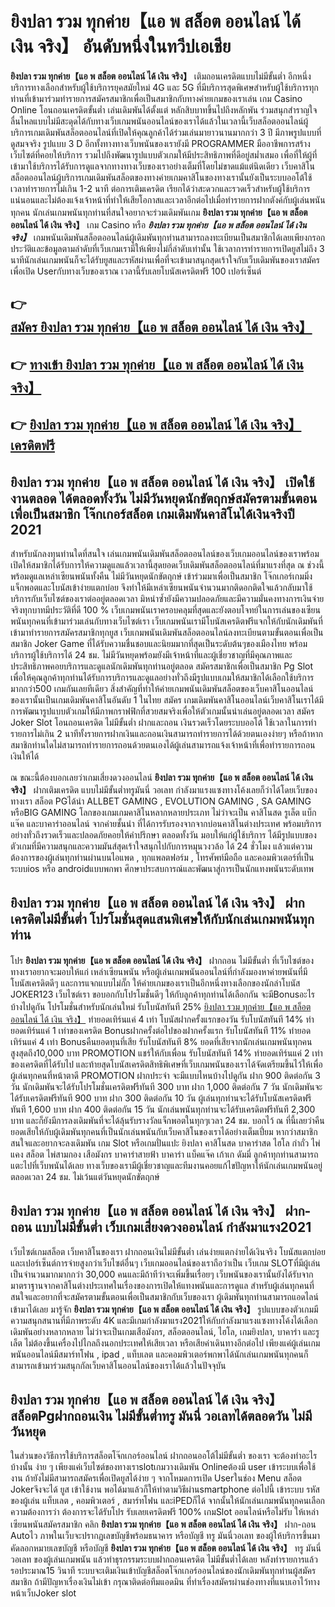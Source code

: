 # ยิงปลา รวม ทุกค่าย【แอ พ สล็อต ออนไลน์ ได้ เงิน จริง】  อันดับหนึ่งในทวีปเอเชีย

**ยิงปลา รวม ทุกค่าย【แอ พ สล็อต ออนไลน์ ได้ เงิน จริง】** เติมถอนเครดิตแบบไม่มีขั้นต่ำ  อีกหนึ่งบริการทางเลือกสำหรับผู้ใช้บริการยุคสมัยใหม่ 4G และ 5G ที่มีบริการสุดพิเศษสำหรับผู้ใช้บริการทุกท่านที่เข้ามาร่วมทำรายการสมัครสมาชิกเพื่อเป็นสมาชิกกับทางค่ายเกมของเราเล่น เกม Casino Online โอนถอนเครดิตขั้นต่ำ เล่นเดิมพันได้ตั้งแต่ หลักสิบบาทขึ้นไปถึงหลักพัน ร่วมสนุกสำราญใจ ลื่นไหลแบบไม่มีสะดุดได้กับทางเว็บเกมพนันออนไลน์ของเราได้แล้วในเวลานี้เว็บสล็อตออนไลน์ผู้บริการเกมเดิมพันสล็อตออนไลน์ที่เปิดให้คุณลูกค้าได้ร่วมเล่นมายาวนานมากกว่า 3 ปี มีภาพรูปแบบที่ดูสมจจริง รูปแบบ 3 D
อีกทั้งทางทางเว็บพนันของเรายังมี  PROGRAMMER มืออาชีพการสร้างเว็บไซต์ที่คอยให้บริการ  รวมไปถึงพัฒนารูปแบบตัวเกมให้มีประสิทธิภาพที่ดีอยู่สม่ำเสมอ เพื่อที่ให้ผู้ที่เข้ามาใช้บริการได้รับการดูแลจากทางทางเว็บของเราอย่างเต็มที่โดยไม่ขาดแม้แต่นิดเดียว เว็บคาสิโนสล็อตออนไลน์ผู้บริการเกมเดิมพันสล็อตของทางค่ายเกมคาสิโนของทางเรานั้นยังเป็นระบบออโต้ใช้เวลาทำรายการไม่เกิน 1-2 นาที ต่อการเติมเครดิต เรียกได้ว่าสะดวกและรวดเร็วสำหรับผู้ใช้บริการแน่นอนและไม่ต้องแจ้งเจ้าหน้าที่ทำให้เสียโอกาสและเวลาอีกต่อไปเมื่อทำรายการฝากตังค์กับผู้เล่นพนันทุกคน
นักเล่นเกมพนันทุกท่านที่สนใจอยากจะร่วมเดิมพันเกม **ยิงปลา รวม ทุกค่าย【แอ พ สล็อต ออนไลน์ ได้ เงิน จริง】** เกม Casino  หรือ ***ยิงปลา รวม ทุกค่าย【แอ พ สล็อต ออนไลน์ ได้ เงิน จริง】*** เกมพนันเดิมพันสล็อตออนไลน์ผู้เดิมพันทุกท่านสามารถลงทะเบียนเป็นสมาชิกได้เลยเพียงกรอกประวัติและข้อมูลตามลำดับที่เว็บเกมเรามีให้เพียงไม่กี่ลำดับเท่านั้น ใช้เวลาการทำรายการเปิดยูสไม่ถึง 3 นาทีนักเล่นเกมพนันก็จะได้รับยูสและรหัสผ่านเพื่อที่จะเข้ามาสนุกสุดเร้าใจกับเว็บเดิมพันของเราสมัครเพื่อเปิด Userกับทางเว็บของเราณ เวลานี้รับเลยโบนัสเครดิตฟรี 100 เปอร์เซ็นต์

## 👉 [สมัคร ยิงปลา รวม ทุกค่าย【แอ พ สล็อต ออนไลน์ ได้ เงิน จริง】](https://archa888.com/)
## 👉 [ทางเข้า ยิงปลา รวม ทุกค่าย【แอ พ สล็อต ออนไลน์ ได้ เงิน จริง】](https://archa888.com/)
## 👉 [ยิงปลา รวม ทุกค่าย【แอ พ สล็อต ออนไลน์ ได้ เงิน จริง】 เครดิตฟรี](https://archa888.com/)

## ยิงปลา รวม ทุกค่าย【แอ พ สล็อต ออนไลน์ ได้ เงิน จริง】 เปิดใช้งานตลอด ได้ตลอดทั้งวัน ไม่มีวันหยุดนักขัตฤกษ์สมัครตามขั้นตอนเพื่อเป็นสมาชิก โจ๊กเกอร์สล็อต เกมเดิมพันคาสิโนได้เงินจริงปี 2021

สำหรับนักลงทุนท่านใดที่สนใจ เล่นเกมพนันเดิมพันสล็อตออนไลน์ของเว็บเกมออนไลน์ของเราพร้อมเปิดให้สมาชิกได้รับการให้ความดูแลแล้วเวลานี้สุดยอดเว็บเดิมพันสล็อตออนไลน์ที่มาแรงที่สุด ณ ช่วงนี้ พร้อมดูแลเหล่าเซียนพนันทั้งคืน ไม่มีวันหยุดนักขัตฤกษ์ เข้าร่วมมาเพื่อเป็นสมาชิก โจ๊กเกอร์เกมมิ่ง แจ็กพอตและโบนัสเข้าง่ายแตกบ่อย จึงทำให้มีเหล่าเซียนพนันจำนวนมากติดอกติดใจแล้วกลับมาใช้บริการกับเว็บไซต์ของเราต่ออยู่ตลอดเวลา มิหนำซ้ำยังมีความปลอดภัยและมีความมั่นคงทางการเงินจ่ายจริงทุกบาทมีประวัติที่ดี 100 % เว็บเกมพนันเราครอบคลุมที่สุดและยังตอบโจทย์ในการเล่นของเซียนพนันทุกคนที่เข้ามาร่วมเล่นกับทางเว็บไซต์เรา
เว็บเกมพนันเรามีโบนัสเครดิตฟรีแจกให้กับนักเดิมพันที่เข้ามาทำรายการสมัครสมาชิกทุกยูส เว็บเกมพนันเดิมพันสล็อตออนไลน์ลงทะเบียนตามขั้นตอนเพื่อเป็นสมาชิก Joker Game ที่ได้รับความชื่นชอบและนิยมมากที่สุดเป็นระดับต้นๆของเมืองไทย พร้อมบริการผู้ใช้บริการได้ 24 ชม. ไม่มีวันหยุดพร้อมยังมีเจ้าหน้าที่และผู้เชี่ยวชาญที่มีคุณภาพและประสิทธิภาพคอยบริการและดูแลนักเดิมพันทุกท่านอยู่ตลอด สมัครสมาชิกเพื่อเป็นสมาชิก  Pg Slot เพื่อให้คุณลูกค้าทุกท่านได้รับการบริการและดูแลอย่างทั่วถึงมีรูปแบบเกมให้สมาชิกได้เลือกใช้บริการมากกว่า500 เกมกันเลยทีเดียว
สิ่งสำคัญที่ทำให้ค่ายเกมพนันเดิมพันสล็อตของเว็บคาสิโนออนไลน์ของเรานั้นเป็นเกมเดิมพันคาสิโนอันดับ 1 ในไทย สมัคร  เกมเดิมพันคาสิโนออนไลน์เว็บคาสิโนเราได้มีการพัฒนารูปแบบตัวเกมให้มีภาพกราฟฟิกที่สวยสมจริงเพื่อให้ตัวเกมนั้นน่าเล่นอยู่ตลอดเวลา สมัคร Joker Slot โอนถอนเครดิต ไม่มีขั้นต่ำ ฝากและถอน เงินรวดเร็วโดยระบบออโต้ ใช้เวลาในการทำรายการไม่เกิน 2 นาทีทั้งรายการฝากเงินและถอนเงินสามารถทำรายการได้ด้วยตนเองง่ายๆ หรือถ้าหากสมาชิกท่านใดไม่สามารถทำรายการถอนด้วยตนเองได้ผู้เล่นสามารถแจ้งเจ้าหน้าที่เพื่อทำรายการถอนเงินให้ได้

ณ ขณะนี้ต้องบอกเลยว่าเกมเสี่ยงดวงออนไลน์ **ยิงปลา รวม ทุกค่าย【แอ พ สล็อต ออนไลน์ ได้ เงิน จริง】** ฝากเติมเครดิต แบบไม่มีขั้นต่ำทรูมันนี่ วอเลท กำลังมาแรงแซงทางโค้งเลยก็ว่าได้โดยเว็บของทางเรา สล็อต PGได้นำ ALLBET GAMING , EVOLUTION GAMING , SA GAMING หรือBIG GAMING โลกของเกมเกมคาสิโนหลากหลายประเภท ไม่ว่าจะเป็น คาสิโนสด รูเล็ต แบ็กแจ๊ค และบาคาร่าออนไลน์ จากค่ายชั้นนำ ที่ได้การรับรองจากจากบ่อนคาสิโนต่างประเทศ พร้อมบริการอย่างทั่วถึงรวดเร็วและปลอดภัยคอยให้คำปรึกษา ตลอดทั้งวัน มอบให้แก่ผู้ใช้บริการ ได้มีรูปแบบของตัวเกมที่มีความสนุกและความมันส์สุดเร้าใจสนุกไปกับการหมุนวงวล้อ ได้ 24 ชั่วโมง แล้วแต่ความต้องการของผู้เล่นทุกท่านผ่านบนไอแพด , ทุกแพลตฟอร์ม , โทรศัพท์มือถือ และคอมพิวเตอร์ที่เป็นระบบios หรือ androidแบบพกพา ศึกษาประสบการณ์และพัฒนาสู่การเป็นนักแทงพนันระดับเทพ

## ยิงปลา รวม ทุกค่าย【แอ พ สล็อต ออนไลน์ ได้ เงิน จริง】 ฝากเครดิตไม่มีขั้นต่ำ โปรโมชั่นสุดแสนพิเศษให้กับนักเล่นเกมพนันทุกท่าน

โปร **ยิงปลา รวม ทุกค่าย【แอ พ สล็อต ออนไลน์ ได้ เงิน จริง】** ฝากถอน ไม่มีขั้นต่ำ ที่เว็บไซต์ของทางเราอยากจะมอบให้แก่  เหล่าเซียนพนัน หรือผู้เล่นเกมพนันออนไลน์ที่กำลังมองหาค่ายพนันที่มี โบนัสเครดิตดีๆ และการแจกแบบไม่กั๊ก ให้ค่ายเกมของเราเป็นอีกหนึ่งทางเลือกของนักล่าโบนัส JOKER123 เว็บไซต์เรา ขอบอกกับโปรโมชั่นดีๆ ให้กับลูกค้าทุกท่านได้เลือกกัน จะมีBonusอะไรบ้างไปดูกัน
โปรโมชั่นสำหรับนักเล่นใหม่ รับโบนัสทันที 25% [ยิงปลา รวม ทุกค่าย【แอ พ สล็อต ออนไลน์ ได้ เงิน จริง】](https://archa888.com/) ทำยอดเทิร์นแค่ 4 เท่า
โบนัสฝากครั้งแรกของวัน รับโบนัสทันที 14% ทำยอดเทิร์นแค่ 1 เท่าของเครดิต
Bonusฝากครั้งต่อไปของฝากครั้งแรก รับโบนัสทันที 11% ทำยอดเทิร์นแค่ 4 เท่า
Bonusคืนยอดทุนที่เสีย รับโบนัสทันที 8% ยอดที่เสียจากนักเล่นเกมพนันทุกคน สูงสุดถึง10,000 บาท
 PROMOTION แชร์ให้กับเพื่อน รับโบนัสทันที 14% ทำยอดเทิร์นแค่ 2 เท่าของเครดิตที่ได้รับไป
และท้ายสุดโบนัสเครดิตสิทธิพิเศษที่เว็บเกมพนันของเราได้จัดเตรียมขึ้นไว้ให้เพื่อผู้เล่นทุกคนที่หน้าตาดี  PROMOTION ฝากประจำ จะมีแบบไหนบ้างไปดูกัน
ฝาก 900 ติดต่อกัน 3 วัน นักเดิมพันจะได้รับโปรโมชั่นเครดิตฟรีทันที 300 บาท
ฝาก 1,000 ติดต่อกัน 7 วัน นักเดิมพันจะได้รับเครดิตฟรีทันที 900 บาท
ฝาก 300 ติดต่อกัน 10 วัน ผู้เล่นทุกท่านจะได้รับโบนัสเครดิตฟรีทันที 1,600 บาท
ฝาก 400 ติดต่อกัน 15 วัน นักเล่นพนันทุกท่านจะได้รับเครดิตฟรีทันที 2,300 บาท
และก็ยังมีการลงเดิมพันที่จะได้ลุ้นรับรางวัลแจ็กพอตในทุกๆเวลา 24 ชม. บอกไว้ ณ ที่นี้เลยว่าคืนยอดเสียให้กับผู้เดิมพันทุกคนที่เป็นนักเล่นพนันกับเว็บคาสิโนของเราได้อย่างเต็มเปี่ยม หากว่าสมาชิกสนใจและอยากจะลงเดิมพัน เกม Slot หรือเกมปั่นแปะ ยิงปลา คาสิโนสด บาคาร่าสด ไฮโล กำถั่ว ไพ่แคง สล็อต ไพ่สามกอง เสือมังกร บาคาร่าสายฟ้า บาคาร่า แบ็คแจ๊ค เก้าเก ดัมมี่ ลูกค้าทุกท่านสามารถแตะไปที่เว็บพนันได้เลย ทางเว็บของเรามีผู้เชี่ยวชาญและทีมงานคอยแก้ไขปัญหาให้นักเล่นเกมพนันอยู่ ตลอดเวลา 24 ชม. ไม่เว้นแต่วันหยุดนักขัตฤกษ์

## ยิงปลา รวม ทุกค่าย【แอ พ สล็อต ออนไลน์ ได้ เงิน จริง】 ฝาก-ถอน แบบไม่มีขั้นต่ำ  เว็บเกมเสี่ยงดวงออนไลน์ กำลังมาแรง2021

เว็บไซต์เกมสล็อต เว็บคาสิโนของเรา ฝากถอนเงินไม่มีขั้นต่ำ เล่นง่ายแตกง่ายได้เงินจริง โบนัสแตกบ่อยและเปอร์เซ็นต์การจ่ายสูงกว่าเว็บไซต์อื่นๆ เว็บเกมออนไลน์ของเราถือว่าเป็น เว็บเกม SLOTที่มีผู้เล่นเป็นจำนวนมากมากกว่า 30,000 คนและมีถ้าทีว่าจะเพิ่มขึ้นเรื่อยๆ เว็บพนันของเรานั้นยังได้รับจากมาตราฐานจากคาสิโนต่างประเทศในเรื่องของการเปิดให้แทงพนันและการดูแล สำหรับผู้เล่นทุกคนที่สนใจและอยากที่จะสมัครตามขั้นตอนเพื่อเป็นสมาชิกกับเว็บของเรา ผู้เดิมพันทุกท่านสามารถแอดไลน์เข้ามาได้เลย
	มารู้จัก **ยิงปลา รวม ทุกค่าย【แอ พ สล็อต ออนไลน์ ได้ เงิน จริง】** รูปแบบของตัวเกมมีความสนุกสนานที่มีภาพระดับ 4K และมีเกมกำลังมาแรง2021ให้กับกำลังมาแรงแซงทางโค้งได้เลือกเดิมพันอย่างหลากหลาย  ไม่ว่าจะเป็นเกมเสือมังกร, สล็อตออนไลน์, ไฮโล, เกมยิงปลา, บาคาร่า และรูเล็ต ไม่ต้องขึ้นเครื่องไปไกลถึงนอกประเทศให้เสียเวลา หรือเสียค่าเดินทางอีกต่อไป เพียงแค่ผู้เล่นเกมพนันออนไลน์มีสมาร์ทโฟน , ipad , แท็บเลต และคอมพิวเตอร์พกพาได้นักเล่นเกมพนันทุกคนก็สามารถเข้ามาร่วมสนุกกัลเว็บคาสิโนออนไลน์ของเราได้แล้วในปัจจุบัน

## ยิงปลา รวม ทุกค่าย【แอ พ สล็อต ออนไลน์ ได้ เงิน จริง】 สล็อตPgฝากถอนเงิน ไม่มีขั้นต่ำทรู มันนี่ วอเลทได้ตลอดวัน ไม่มีวันหยุด

ในส่วนของวิธีการใช้บริการสล็อตโจ๊กเกอร์ออนไลน์ ฝากถอนออโต้ไม่มีขั้นต่ำ ของเรา จะต้องทำอะไรบ้างนั้น ง่าย ๆ เพียงแค่เว็บไซต์ของทางเราslotเกมวางเดิมพัน Onlineต้องมี user เข้าระบบเพื่อใช้งาน ถ้ายังไม่มีสามารถสมัครเพื่อเปิดยูสได้ง่าย ๆ จากโหมดการเปิด Userในช่อง Menu สล็อต Jokerจึงจะได้ ยูส เข้าใช้งาน พอได้มาแล้วก็ให้ทำตามวิธีผ่านsmartphone ต่อไปนี้
เข้าระบบ รหัส  ของผู้เล่น แท็บเลต , คอมพิวเตอร์ , สมาร์ทโฟน และiPEDก็ได้
จากนั้นให้นักเล่นเกมพนันทุกคนเลือกความต้องการว่า ต้องการจะได้รับโปร รับเลยเครดิตฟรี 100% เกมSlot ออนไลน์หรือไม่รับ
ให้เหล่าเซียนพนันสมัครสมาชิก คลิก **ยิงปลา รวม ทุกค่าย【แอ พ สล็อต ออนไลน์ ได้ เงิน จริง】** ฝาก-ถอน Autoไว ภาพในเว็บจะปรากฏเลขบัญชีพร้อมธนาคาร หรือบัญชี ทรู มันนี่วอเลท ของผู้ให้บริการขึ้นมา
คัดลอกหมายเลขบัญชี หรือบัญชี **ยิงปลา รวม ทุกค่าย【แอ พ สล็อต ออนไลน์ ได้ เงิน จริง】** ทรู มันนี่ วอเลท ของผู้เล่นเกมพนัน แล้วทำธุรกรรมระบบฝากถอนเครดิต ไม่มีขั้นต่ำได้เลย
หลังทำรายการแล้ว รอประมาณ15 วินาที ระบบจะเติมเงินเข้าบัญชีสล็อตโจ๊กเกอร์ออนไลน์ของนักเดิมพันทุกท่านผู้สมัครสมาชิก
ถ้ามีปัญหาเรื่องเงินไม่เข้า กรุณาติดต่อทีมแอดมิน ที่ทำเรื่องสมัครผ่านช่องทางที่แนบเอาไว้ทางหน้าเว็บJoker slot


